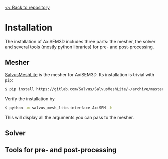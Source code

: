 [<< Back to repository](https://github.com/kuangdai/AxiSEM-3D)


# Installation

The installation of AxiSEM3D includes three parts: the mesher, the solver and several tools (mostly python libraries) for pre- and post-processing. 


## Mesher
[SalvusMeshLite](https://gitlab.com/Salvus/SalvusMeshLite) is the mesher for AxiSEM3D. Its installation is trivial with `pip`: 

```bash
$ pip install https://gitlab.com/Salvus/SalvusMeshLite/-/archive/master/SalvusMeshLite-master.zip
```

Verify the installation by

```bash
$ python -m salvus_mesh_lite.interface AxiSEM -h
```

This will display all the arguments you can pass to the mesher. 



## Solver

## Tools for pre- and post-processing
<!--stackedit_data:
eyJoaXN0b3J5IjpbLTIxMDA0NzE2NDcsLTIxNjMyMTIzOCwyMj
MwMDI3ODVdfQ==
-->